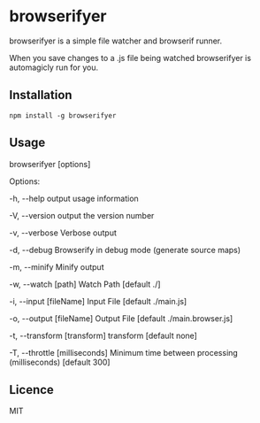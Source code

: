 browserifyer
==========

browserifyer is a simple file watcher and browserif runner.

When you save changes to a .js file being watched browserifyer is automagicly run for you.

Installation
------------

	npm install -g browserifyer
	
	
Usage
-----

browserifyer [options]

Options:

  -h, --help                     output usage information
  
  -V, --version                  output the version number
  
  -v, --verbose                  Verbose output
  
  -d, --debug                    Browserify in debug mode (generate source maps)
  
  -m, --minify                   Minify output
  
  -w, --watch [path]             Watch Path [default ./]
  
  -i, --input [fileName]         Input File [default ./main.js]
  
  -o, --output [fileName]        Output File [default ./main.browser.js]
  
  -t, --transform [transform]    transform [default none]
  
  -T, --throttle [milliseconds]  Minimum time between processing (milliseconds) [default 300]
  
  
  
Licence
-------

MIT